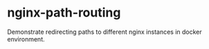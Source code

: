 # nginx-path-routing

Demonstrate redirecting paths to different nginx instances in docker environment.